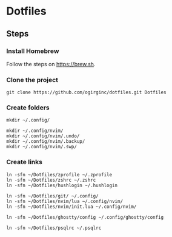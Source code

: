 # Dotfiles

## Steps

### Install Homebrew

Follow the steps on https://brew.sh.

### Clone the project

```
git clone https://github.com/ogirginc/dotfiles.git Dotfiles
```

### Create folders

```
mkdir ~/.config/
```

```
mkdir ~/.config/nvim/
mkdir ~/.config/nvim/.undo/
mkdir ~/.config/nvim/.backup/
mkdir ~/.config/nvim/.swp/
```

### Create links

```
ln -sfn ~/Dotfiles/zprofile ~/.zprofile
ln -sfn ~/Dotfiles/zshrc ~/.zshrc
ln -sfn ~/Dotfiles/hushlogin ~/.hushlogin
```

```
ln -sfn ~/Dotfiles/git/ ~/.config/
ln -sfn ~/Dotfiles/nvim/lua ~/.config/nvim/
ln -sfn ~/Dotfiles/nvim/init.lua ~/.config/nvim/
```

```
ln -sfn ~/Dotfiles/ghostty/config ~/.config/ghostty/config
```

```
ln -sfn ~/Dotfiles/psqlrc ~/.psqlrc
```
